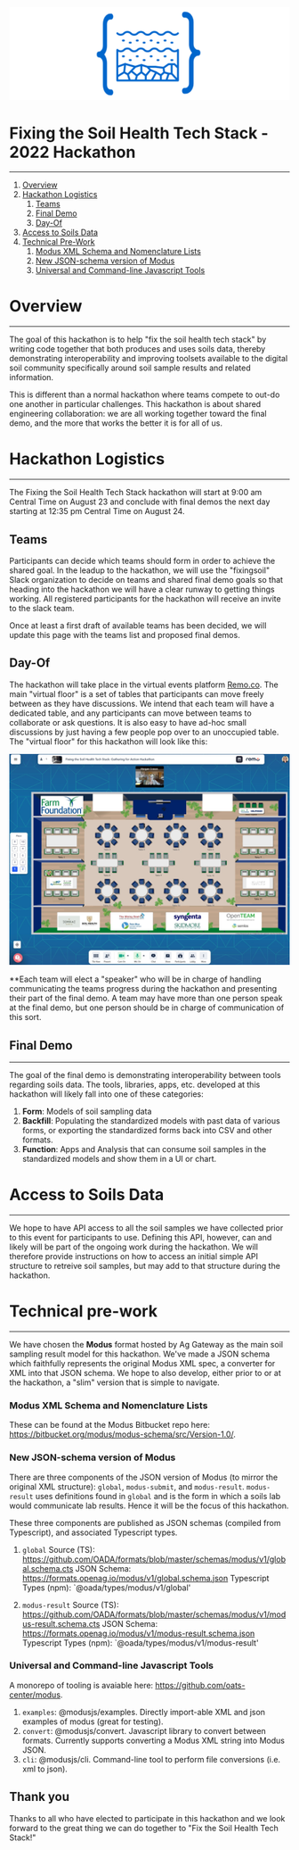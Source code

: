 ![Fixing the Soil Health Tech Stack](./docs/img/fixingsoil-logo.png)

# Fixing the Soil Health Tech Stack - 2022 Hackathon
-----------------------------------------------------

1. [Overview](#overview)  
1. [Hackathon Logistics](#hackathon-logistics)
    1. [Teams](#teams)
    2. [Final Demo](#final-demo)
    3. [Day-Of](#day-of)
3. [Access to Soils Data](#access-to-soils-data)
4. [Technical Pre-Work](#technical-pre-work)
    1. [Modus XML Schema and Nomenclature Lists](#modus-xml-schema-and-nomenclature-lists)
    2. [New JSON-schema version of Modus](#new-json-schema-version-of-modus)
    3. [Universal and Command-line Javascript Tools](#universal-and-command-line-javascript-tools)


# Overview
----------
The goal of this hackathon is to help "fix the soil health tech stack" by writing code together that both produces and uses soils data, thereby demonstrating interoperability and improving toolsets available to the digital soil community specifically around soil sample results and related information.

This is different than a normal hackathon where teams compete to out-do one another in particular challenges.  This hackathon is about shared engineering collaboration: we are all working together toward the final demo, and the more that works the better it is for all of us.

# Hackathon Logistics
---------------------

The Fixing the Soil Health Tech Stack hackathon will start at 9:00 am Central Time on August 23 and conclude with final demos the next day starting at 12:35 pm Central Time on August 24.

## Teams
Participants can decide which teams should form in order to achieve the shared goal. In the leadup to the hackathon, we will use the "fixingsoil" Slack organization to decide on teams and shared final demo goals so that heading into the hackathon we will have a clear runway to getting things working.  All registered participants for the hackathon will receive an invite to the slack team.

Once at least a first draft of available teams has been decided, we will update this page with the teams list and proposed final demos.

## Day-Of
The hackathon will take place in the virtual events platform [Remo.co](https://remo.co).  The main "virtual floor" is a set of tables that participants can move freely between as they have discussions.  We intend that each team will have a dedicated table, and any participants can move between teams to collaborate or ask questions.  It is also easy to have ad-hoc small discussions by just having a few people pop over to an unoccupied table.  The "virtual floor" for this hackathon will look like this:

![Remo floor](./docs/img/remo_floor.jpg)

**Each team will elect a "speaker" who will be in charge of handling communicating the teams progress during the hackathon and presenting their part of the final demo.  A team may have more than one person speak at the final demo, but one person should be in charge of communication of this sort.

## Final Demo
-------------
The goal of the final demo is demonstrating interoperability between tools regarding soils data.  The tools, libraries, apps, etc. developed at this hackathon will likely fall into one of these categories:

1. **Form**: Models of soil sampling data
2. **Backfill**: Populating the standardized models with past data of various forms, or exporting the standardized forms back into CSV and other formats.
3. **Function**: Apps and Analysis that can consume soil samples in the standardized models and show them in a UI or chart.


# Access to Soils Data
-----------------------
We hope to have API access to all the soil samples we have collected prior to this event for participants to use.  Defining this API, however, can and likely will be part of the ongoing work during the hackathon.  We will therefore provide instructions on how to access an initial simple API structure to retreive soil samples, but may add to that structure during the hackathon.


# Technical pre-work
---------------------
We have chosen the **Modus** format hosted by Ag Gateway as the main soil sampling result model for this hackathon.  We've made a JSON schema which faithfully represents the original Modus XML spec, a converter for XML into that JSON schema.  We hope to also develop, either prior to or at the hackathon, a "slim" version that is simple to navigate.

### Modus XML Schema and Nomenclature Lists 
These can be found at the Modus Bitbucket repo here: https://bitbucket.org/modus/modus-schema/src/Version-1.0/.

### New JSON-schema version of Modus
There are three components of the JSON version of Modus (to mirror the original XML structure): `global`, `modus-submit`, and `modus-result`.  `modus-result` uses definitions found in `global` and is the form in which a soils lab would communicate lab results.  Hence it will be the focus of this hackathon.

These three components are published as JSON schemas (compiled from Typescript), and associated Typescript types.  
1. `global`
Source (TS):  https://github.com/OADA/formats/blob/master/schemas/modus/v1/global.schema.cts 
JSON Schema: https://formats.openag.io/modus/v1/global.schema.json
Typescript Types (npm): `@oada/types/modus/v1/global'

2. `modus-result`
Source (TS):  https://github.com/OADA/formats/blob/master/schemas/modus/v1/modus-result.schema.cts 
JSON Schema: https://formats.openag.io/modus/v1/modus-result.schema.json
Typescript Types (npm): `@oada/types/modus/v1/modus-result'

### Universal and Command-line Javascript Tools
A monorepo of tooling is avaiable here: https://github.com/oats-center/modus.  
1. `examples`: @modusjs/examples.  Directly import-able XML and json examples of modus (great for testing).
2. `convert`: @modusjs/convert.  Javascript library to convert between formats.  Currently supports converting a Modus XML string into Modus JSON.
3. `cli`: @modusjs/cli.  Command-line tool to perform file conversions (i.e. xml to json).

## Thank you
Thanks to all who have elected to participate in this hackathon and we look forward to the great thing we can do together to "Fix the Soil Health Tech Stack!"

